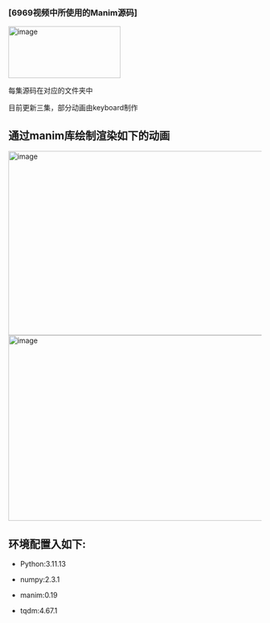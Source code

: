 ### [6969视频中所使用的Manim源码]

<img width="223" height="103" alt="image" src="https://github.com/user-attachments/assets/3255ed7d-47d8-4b9f-bf36-56b99c87570e" />

每集源码在对应的文件夹中

目前更新三集，部分动画由keyboard制作

## 通过manim库绘制渲染如下的动画

<img width="762" height="366" alt="image" src="https://github.com/user-attachments/assets/e14965f1-13b2-4bda-acfd-6ba2895286d4" />

<img width="762" height="369" alt="image" src="https://github.com/user-attachments/assets/5f48ef1d-6b79-4bff-8954-ac6b1c2fc73c" />




## 环境配置入如下:

- Python:3.11.13

- numpy:2.3.1

- manim:0.19

- tqdm:4.67.1
